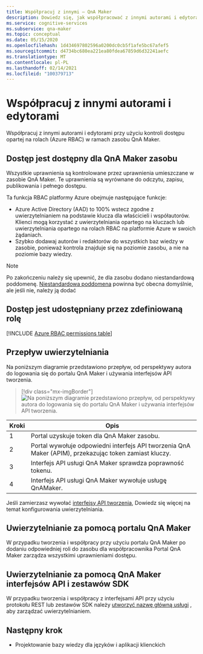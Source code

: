 ```yaml
---
title: Współpracuj z innymi — QnA Maker
description: Dowiedz się, jak współpracować z innymi autorami i edytorami przy użyciu kontroli dostępu opartej na rolach na platformie Azure.
ms.service: cognitive-services
ms.subservice: qna-maker
ms.topic: conceptual
ms.date: 05/15/2020
ms.openlocfilehash: 1d434697802596a0200dc0cb5f1afe5bc67afef5
ms.sourcegitcommit: d4734bc680ea221ea80fdea67859d6d32241aefc
ms.translationtype: MT
ms.contentlocale: pl-PL
ms.lasthandoff: 02/14/2021
ms.locfileid: "100379713"
---
```

# <a name="collaborate-with-other-authors-and-editors"></a>Współpracuj z innymi autorami i edytorami

Współpracuj z innymi autorami i edytorami przy użyciu kontroli dostępu opartej na rolach (Azure RBAC) w ramach zasobu QnA Maker.

## <a name="access-is-provided-on-the-qna-maker-resource"></a>Dostęp jest dostępny dla QnA Maker zasobu

Wszystkie uprawnienia są kontrolowane przez uprawnienia umieszczane w zasobie QnA Maker. Te uprawnienia są wyrównane do odczytu, zapisu, publikowania i pełnego dostępu.

Ta funkcja RBAC platformy Azure obejmuje następujące funkcje:
* Azure Active Directory (AAD) to 100% wstecz zgodne z uwierzytelnianiem na podstawie klucza dla właścicieli i współautorów. Klienci mogą korzystać z uwierzytelniania opartego na kluczach lub uwierzytelniania opartego na rolach RBAC na platformie Azure w swoich żądaniach.
* Szybko dodawaj autorów i redaktorów do wszystkich baz wiedzy w zasobie, ponieważ kontrola znajduje się na poziomie zasobu, a nie na poziomie bazy wiedzy.

> [!NOTE]
> Po zakończeniu należy się upewnić, że dla zasobu dodano niestandardową poddomenę. [Niestandardowa poddomena](https://docs.microsoft.com/azure/cognitive-services/cognitive-services-custom-subdomains) powinna być obecna domyślnie, ale jeśli nie, należy ją dodać

## <a name="access-is-provided-by-a-defined-role"></a>Dostęp jest udostępniany przez zdefiniowaną rolę

[!INCLUDE [Azure RBAC permissions table](../includes/role-based-access-control.md)]

## <a name="authentication-flow"></a>Przepływ uwierzytelniania

Na poniższym diagramie przedstawiono przepływ, od perspektywy autora do logowania się do portalu QnA Maker i używania interfejsów API tworzenia.

> [!div class="mx-imgBorder"]
> ![Na poniższym diagramie przedstawiono przepływ, od perspektywy autora do logowania się do portalu QnA Maker i używania interfejsów API tworzenia.](../media/qnamaker-how-to-collaborate-knowledge-base/rbac-flow-from-portal-to-service.png)

|Kroki|Opis|
|--|--|
|1|Portal uzyskuje token dla QnA Maker zasobu.|
|2|Portal wywołuje odpowiedni interfejs API tworzenia QnA Maker (APIM), przekazując token zamiast kluczy.|
|3|Interfejs API usługi QnA Maker sprawdza poprawność tokenu.|
|4 |Interfejs API usługi QnA Maker wywołuje usługę QnAMaker.|

Jeśli zamierzasz wywołać [interfejsy API tworzenia](../index.yml), Dowiedz się więcej na temat konfigurowania uwierzytelniania.

## <a name="authenticate-by-qna-maker-portal"></a>Uwierzytelnianie za pomocą portalu QnA Maker

W przypadku tworzenia i współpracy przy użyciu portalu QnA Maker po dodaniu odpowiedniej roli do zasobu dla współpracownika Portal QnA Maker zarządza wszystkimi uprawnieniami dostępu.

## <a name="authenticate-by-qna-maker-apis-and-sdks"></a>Uwierzytelnianie za pomocą QnA Maker interfejsów API i zestawów SDK

W przypadku tworzenia i współpracy z interfejsami API przy użyciu protokołu REST lub zestawów SDK należy [utworzyć nazwę główną usługi](../../authentication.md#assign-a-role-to-a-service-principal) , aby zarządzać uwierzytelnianiem.

## <a name="next-step"></a>Następny krok

* Projektowanie bazy wiedzy dla języków i aplikacji klienckich
